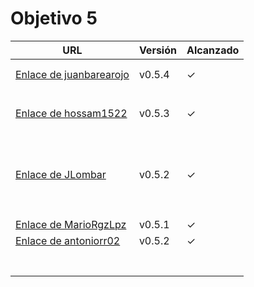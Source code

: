 # Objetivo 5


| URL                                                                             | Versión | Alcanzado |
|---------------------------------------------------------------------------------|---------|-----------|
| <!-- Enlace de juanmaaf -->                                                     |         |           |
| <!-- Enlace de giorgiogiovanni -->                                              |         |           |
| [Enlace de juanbarearojo](https://github.com/juanbarearojo/privateChef/pull/34) | v0.5.4  | ✓         |
| <!-- Enlace de sweetiepitie -->                                                 |         |           |
| <!-- Enlace de jacarmona364 -->                                                 |         |           |
| <!-- Enlace de lmchaves -->                                                     |         |           |
| <!-- Enlace de FabriConde -->                                                   |         |           |
| <!-- Enlace de FerniCuesta -->                                                  |         |           |
| <!-- Enlace de adiazcencillo -->                                                |         |           |
| [Enlace de hossam1522](https://github.com/hossam1522/ModaTrack/pull/38)         | v0.5.3  | ✓         |
| <!-- Enlace de clara99gf -->                                                    |         |           |
| <!-- Enlace de Antoniogm03 -->                                                  |         |           |
| <!-- Enlace de SantiGarvin -->                                                  |         |           |
| <!-- Enlace de evaanngiil -->                                                   |         |           |
| <!-- Enlace de blancagiron -->                                                  |         |           |
| <!-- Enlace de GaelGoncalba -->                                                 |         |           |
| <!-- Enlace de abbonno -->                                                      |         |           |
| <!-- Enlace de oscargr-ugr -->                                                  |         |           |
| <!-- Enlace de davidgutierrezperez -->                                          |         |           |
| <!-- Enlace de MatteoImbrosciano -->                                            |         |           |
| <!-- Enlace de Katakuri00 -->                                                   |         |           |
| <!-- Enlace de MCL-2024 -->                                                     |         |           |
| [Enlace de JLombar](https://github.com/JLombar/HorariosAutomatricula/pull/24)   | v0.5.2  | ✓         |
| <!-- Enlace de joselopez10014 -->                                               |         |           |
| <!-- Enlace de mmnuria -->                                                      |         |           |
| <!-- Enlace de M S C -->                                                        |         |           |
| <!-- Enlace de javiernavacapa -->                                               |         |           |
| <!-- Enlace de Carlosmapego8 -->                                                |         |           |
| <!-- Enlace de Mario25402 -->                                                   |         |           |
| <!-- Enlace de Pablorc7 -->                                                     |         |           |
| <!-- Enlace de mrh117 -->                                                       |         |           |
| <!-- Enlace de LuRDR -->                                                        |         |           |
| [Enlace de MarioRgzLpz](https://github.com/MarioRgzLpz/ArbitrageBets/pull/35)   | v0.5.1  | ✓         |
| [Enlace de antoniorr02](https://github.com/antoniorr02/MenuConsulter/pull/28)   | v0.5.2  | ✓         |
| <!-- Enlace de alvarorcs2002 -->                                                |         |           |
| <!-- Enlace de eigenric -->                                                     |         |           |
| <!-- Enlace de enger2003 -->                                                    |         |           |
| <!-- Enlace de wickeet -->                                                      |         |           |
| <!-- Enlace de ChinChainis -->                                                  |         |           |
| <!-- Enlace de anavaln -->                                                      |         |           |
| <!-- Enlace de pablotl0 -->                                                     |         |           |

